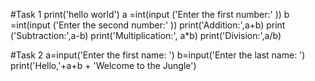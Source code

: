 #Task 1
print('hello world')
a =int(input ('Enter the first number:' ))
b =int(input ('Enter the second number:' ))
print('Addition:',a+b)
print ('Subtraction:',a-b)
print('Multiplication:', a*b)
print('Division:',a/b)


#Task 2
a=input('Enter the first name: ')
b=input('Enter the last name: ')
print('Hello,'+a+b + 'Welcome to the Jungle')

